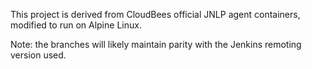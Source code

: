 This project is derived from CloudBees official JNLP agent containers, modified to run on Alpine Linux.

Note: the branches will likely maintain parity with the Jenkins remoting version used.
